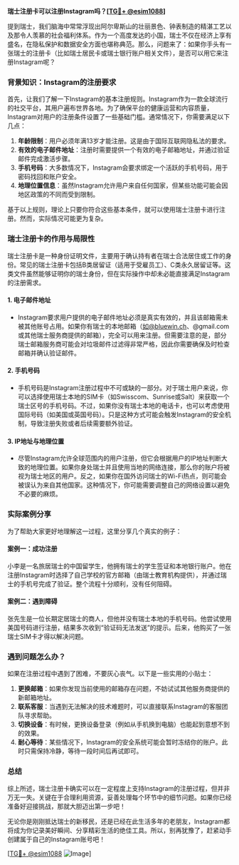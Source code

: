 **瑞士注册卡可以注册Instagram吗？[[TG💪+ @esim1088](https://t.me/s/esim1088)]**

提到瑞士，我们脑海中常常浮现出阿尔卑斯山的壮丽景色、钟表制造的精湛工艺以及那令人羡慕的社会福利体系。作为一个高度发达的小国，瑞士不仅在经济上享有盛名，在隐私保护和数据安全方面也堪称典范。那么，问题来了：如果你手头有一张瑞士的注册卡（比如瑞士居民卡或瑞士银行账户相关文件），是否可以用它来注册Instagram呢？

### 背景知识：Instagram的注册要求

首先，让我们了解一下Instagram的基本注册规则。Instagram作为一款全球流行的社交平台，其用户遍布世界各地。为了确保平台的健康运营和内容质量，Instagram对用户的注册条件设置了一些基础门槛。通常情况下，你需要满足以下几点：

1. **年龄限制**：用户必须年满13岁才能注册。这是由于国际互联网隐私法的要求。
2. **有效的电子邮件地址**：注册时需要提供一个有效的电子邮箱地址，并通过验证邮件完成激活步骤。
3. **手机号码**：大多数情况下，Instagram会要求绑定一个活跃的手机号码，用于密码找回和账户安全。
4. **地理位置信息**：虽然Instagram允许用户来自任何国家，但某些功能可能会因地区政策的不同而受到限制。

基于以上规则，理论上只要你符合这些基本条件，就可以使用瑞士注册卡进行注册。然而，实际情况可能更为复杂。

### 瑞士注册卡的作用与局限性

瑞士注册卡是一种身份证明文件，主要用于确认持有者在瑞士合法居住或工作的身份。常见的瑞士注册卡包括B类居留证（适用于受雇员工）、C类永久居留证等。这类文件虽然能够证明你的瑞士身份，但在实际操作中却未必能直接满足Instagram的注册需求。

#### 1. **电子邮件地址**
   - Instagram要求用户提供的电子邮件地址必须是真实有效的，并且该邮箱需未被其他账号占用。如果你有瑞士的本地邮箱（如@bluewin.ch、@gmail.com或其他瑞士服务商提供的邮箱），完全可以用来注册。但需要注意的是，部分瑞士邮箱服务商可能会对垃圾邮件过滤得非常严格，因此你需要确保及时检查邮箱并确认验证邮件。
   
#### 2. **手机号码**
   - 手机号码是Instagram注册过程中不可或缺的一部分。对于瑞士用户来说，你可以选择使用瑞士本地的SIM卡（如Swisscom、Sunrise或Salt）来获取一个瑞士区号的手机号码。不过，如果你没有瑞士本地的电话卡，也可以考虑使用国际号码（如美国或英国号码）。只是这种方式可能会触发Instagram的安全机制，导致注册失败或者后续需要额外验证。

#### 3. **IP地址与地理位置**
   - 尽管Instagram允许全球范围内的用户注册，但它会根据用户的IP地址判断大致的地理位置。如果你身处瑞士并且使用当地的网络连接，那么你的账户将被视为瑞士地区的用户。反之，如果你在国外访问瑞士的Wi-Fi热点，则可能会被误认为来自其他国家。这种情况下，你可能需要调整自己的网络设置以避免不必要的麻烦。

### 实际案例分享

为了帮助大家更好地理解这一过程，这里分享几个真实的例子：

#### 案例一：成功注册
小李是一名旅居瑞士的中国留学生，他拥有瑞士的学生签证和本地银行账户。他在注册Instagram时选择了自己学校的官方邮箱（由瑞士教育机构提供），并通过瑞士的手机号完成了验证。整个流程十分顺利，没有任何阻碍。

#### 案例二：遇到障碍
张先生是一位长期定居瑞士的商人，但他并没有瑞士本地的手机号码。他尝试使用美国号码进行注册，结果多次收到“验证码无法发送”的提示。后来，他购买了一张瑞士SIM卡才得以解决问题。

### 遇到问题怎么办？

如果在注册过程中遇到了困难，不要灰心丧气。以下是一些实用的小贴士：

1. **更换邮箱**：如果你发现当前使用的邮箱存在问题，不妨试试其他服务商提供的新邮箱地址。
2. **联系客服**：当遇到无法解决的技术难题时，可以直接联系Instagram的客服团队寻求帮助。
3. **切换设备**：有时候，更换设备登录（例如从手机换到电脑）也能起到意想不到的效果。
4. **耐心等待**：某些情况下，Instagram的安全系统可能会暂时冻结你的账户。此时只需保持冷静，等待一段时间后再试即可。

### 总结

综上所述，瑞士注册卡确实可以在一定程度上支持Instagram的注册过程，但并非万无一失。关键在于合理利用资源，妥善处理每个环节中的细节问题。如果你已经准备好迎接挑战，那就大胆迈出第一步吧！

无论你是刚刚抵达瑞士的新移民，还是已经在此生活多年的老朋友，Instagram都将成为你记录美好瞬间、分享精彩生活的绝佳工具。所以，别再犹豫了，赶紧动手创建属于自己的Instagram账号吧！

[[TG💪+ @esim1088](https://t.me/s/esim1088) ![Image](https://i.postimg.cc/4NQfJmqS/Snipaste-2025-05-13-00-14-12.png)]